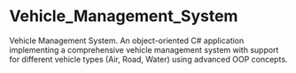 # Vehicle_Management_System
Vehicle Management System. An object-oriented C# application implementing a comprehensive vehicle management system with support for different vehicle types (Air, Road, Water) using advanced OOP concepts.
